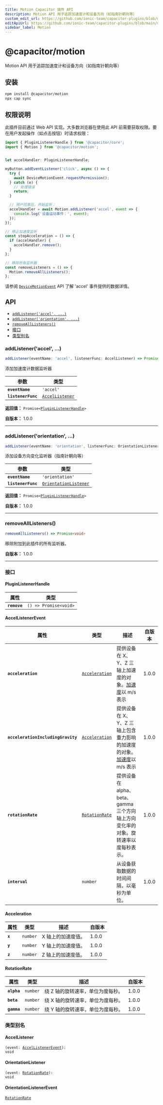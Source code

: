 ```yaml
---
title: Motion Capacitor 插件 API
description: Motion API 用于追踪加速度计和设备方向（如指南针朝向等）
custom_edit_url: https://github.com/ionic-team/capacitor-plugins/blob/main/motion/README.md
editApiUrl: https://github.com/ionic-team/capacitor-plugins/blob/main/motion/src/definitions.ts
sidebar_label: Motion
---
```


# @capacitor/motion

Motion API 用于追踪加速度计和设备方向（如指南针朝向等）

## 安装

```bash
npm install @capacitor/motion
npx cap sync
```

## 权限说明

此插件目前通过 Web API 实现。大多数浏览器在使用此 API 前需要获取权限。要在用户发起操作（如点击按钮）时请求权限：

```typescript
import { PluginListenerHandle } from '@capacitor/core';
import { Motion } from '@capacitor/motion';


let accelHandler: PluginListenerHandle;

myButton.addEventListener('click', async () => {
  try {
    await DeviceMotionEvent.requestPermission();
  } catch (e) {
    // 处理错误
    return;
  }

  // 用户同意后，开始监听：
  accelHandler = await Motion.addListener('accel', event => {
    console.log('设备运动事件：', event);
  });
});

// 停止加速度监听
const stopAcceleration = () => {
  if (accelHandler) {
    accelHandler.remove();
  }
};

// 移除所有监听器
const removeListeners = () => {
  Motion.removeAllListeners();
};
```

请参阅 [`DeviceMotionEvent`](https://developer.mozilla.org/en-US/docs/Web/API/DeviceMotionEvent) API 了解 'accel' 事件提供的数据详情。

## API

<docgen-index>

* [`addListener('accel', ...)`](#addlisteneraccel-)
* [`addListener('orientation', ...)`](#addlistenerorientation-)
* [`removeAllListeners()`](#removealllisteners)
* [接口](#interfaces)
* [类型别名](#type-aliases)

</docgen-index>

<docgen-api>
<!--Update the source file JSDoc comments and rerun docgen to update the docs below-->

### addListener('accel', ...)

```typescript
addListener(eventName: 'accel', listenerFunc: AccelListener) => Promise<PluginListenerHandle>
```

添加加速度计数据监听器

| 参数                 | 类型                                                        |
| -------------------- | ----------------------------------------------------------- |
| **`eventName`**      | <code>'accel'</code>                                        |
| **`listenerFunc`**   | <code><a href="#accellistener">AccelListener</a></code>     |

**返回值：** <code>Promise&lt;<a href="#pluginlistenerhandle">PluginListenerHandle</a>&gt;</code>

**自版本：** 1.0.0

--------------------


### addListener('orientation', ...)

```typescript
addListener(eventName: 'orientation', listenerFunc: OrientationListener) => Promise<PluginListenerHandle>
```

添加设备方向变化监听器（指南针朝向等）

| 参数                 | 类型                                                                        |
| -------------------- | --------------------------------------------------------------------------- |
| **`eventName`**      | <code>'orientation'</code>                                                  |
| **`listenerFunc`**   | <code><a href="#orientationlistener">OrientationListener</a></code>         |

**返回值：** <code>Promise&lt;<a href="#pluginlistenerhandle">PluginListenerHandle</a>&gt;</code>

**自版本：** 1.0.0

--------------------


### removeAllListeners()

```typescript
removeAllListeners() => Promise<void>
```

移除附加到此插件的所有监听器。

**自版本：** 1.0.0

--------------------


### 接口


#### PluginListenerHandle

| 属性           | 类型                                          |
| -------------- | --------------------------------------------- |
| **`remove`**   | <code>() =&gt; Promise&lt;void&gt;</code>     |


#### AccelListenerEvent

| 属性                                   | 类型                                                      | 描述                                                                                                                                                             | 自版本 |
| -------------------------------------- | --------------------------------------------------------- | ----------------------------------------------------------------------------------------------------------------------------------------------------------------------- | ----- |
| **`acceleration`**                     | <code><a href="#acceleration">Acceleration</a></code>     | 提供设备在 X、Y、Z 三轴上加速度的对象。<a href="#acceleration">加速度</a>以 m/s 表示                                                                           | 1.0.0 |
| **`accelerationIncludingGravity`**     | <code><a href="#acceleration">Acceleration</a></code>     | 提供设备在 X、Y、Z 三轴上包含重力影响的加速度的对象。<a href="#acceleration">加速度</a>以 m/s 表示                                                                | 1.0.0 |
| **`rotationRate`**                     | <code><a href="#rotationrate">RotationRate</a></code>     | 提供设备在 alpha、beta、gamma 三个方向轴上方向变化率的对象。旋转速率以度每秒表示。                                                                               | 1.0.0 |
| **`interval`**                         | <code>number</code>                                       | 从设备获取数据的时间间隔，以毫秒为单位。                                                                                                                               | 1.0.0 |


#### Acceleration

| 属性       | 类型                | 描述                                  | 自版本 |
| ---------- | ------------------- | -------------------------------------------- | ----- |
| **`x`**    | <code>number</code> | X 轴上的加速度值。 | 1.0.0 |
| **`y`**    | <code>number</code> | Y 轴上的加速度值。 | 1.0.0 |
| **`z`**    | <code>number</code> | Z 轴上的加速度值。 | 1.0.0 |


#### RotationRate

| 属性          | 类型                | 描述                                                      | 自版本 |
| ------------- | ------------------- | ---------------------------------------------------------------- | ----- |
| **`alpha`**   | <code>number</code> | 绕 Z 轴的旋转速率，单位为度每秒。 | 1.0.0 |
| **`beta`**    | <code>number</code> | 绕 X 轴的旋转速率，单位为度每秒。 | 1.0.0 |
| **`gamma`**   | <code>number</code> | 绕 Y 轴的旋转速率，单位为度每秒。 | 1.0.0 |


### 类型别名


#### AccelListener

<code>(event: <a href="#accellistenerevent">AccelListenerEvent</a>): void</code>


#### OrientationListener

<code>(event: <a href="#rotationrate">RotationRate</a>): void</code>


#### OrientationListenerEvent

<code><a href="#rotationrate">RotationRate</a></code>

</docgen-api>